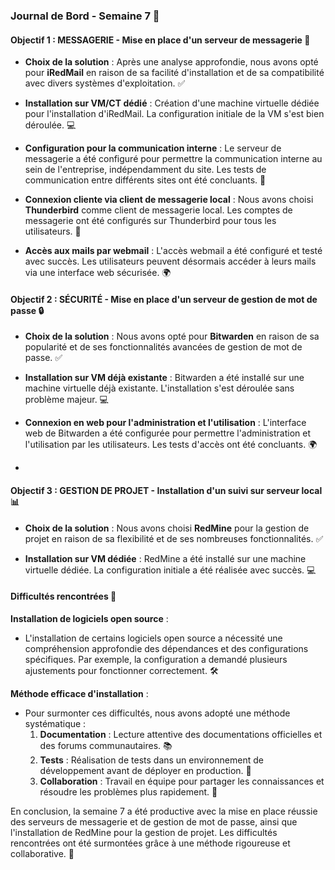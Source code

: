 ### Journal de Bord - Semaine 7 📅

#### Objectif 1 : MESSAGERIE - Mise en place d'un serveur de messagerie 📧


- **Choix de la solution** : Après une analyse approfondie, nous avons opté pour **iRedMail** en raison de sa facilité d'installation et de sa compatibilité avec divers systèmes d'exploitation. ✅


- **Installation sur VM/CT dédié** : Création d'une machine virtuelle dédiée pour l'installation d'iRedMail. La configuration initiale de la VM s'est bien déroulée. 💻


- **Configuration pour la communication interne** : Le serveur de messagerie a été configuré pour permettre la communication interne au sein de l'entreprise, indépendamment du site. Les tests de communication entre différents sites ont été concluants. 🏢


- **Connexion cliente via client de messagerie local** : Nous avons choisi **Thunderbird** comme client de messagerie local. Les comptes de messagerie ont été configurés sur Thunderbird pour tous les utilisateurs. 📨


- **Accès aux mails par webmail** : L'accès webmail a été configuré et testé avec succès. Les utilisateurs peuvent désormais accéder à leurs mails via une interface web sécurisée. 🌍



#### Objectif 2 : SÉCURITÉ - Mise en place d'un serveur de gestion de mot de passe 🔒


- **Choix de la solution** : Nous avons opté pour **Bitwarden** en raison de sa popularité et de ses fonctionnalités avancées de gestion de mot de passe. ✅

- **Installation sur VM déjà existante** : Bitwarden a été installé sur une machine virtuelle déjà existante. L'installation s'est déroulée sans problème majeur. 💻



- **Connexion en web pour l'administration et l'utilisation** : L'interface web de Bitwarden a été configurée pour permettre l'administration et l'utilisation par les utilisateurs. Les tests d'accès ont été concluants. 🌍
- 

#### Objectif 3 : GESTION DE PROJET - Installation d'un suivi sur serveur local 📊


- **Choix de la solution** : Nous avons choisi **RedMine** pour la gestion de projet en raison de sa flexibilité et de ses nombreuses fonctionnalités. ✅


- **Installation sur VM dédiée** : RedMine a été installé sur une machine virtuelle dédiée. La configuration initiale a été réalisée avec succès. 💻

#### Difficultés rencontrées 🚧

**Installation de logiciels open source** :
- L'installation de certains logiciels open source a nécessité une compréhension approfondie des dépendances et des configurations spécifiques. Par exemple, la configuration a demandé plusieurs ajustements pour fonctionner correctement. 🛠️

**Méthode efficace d'installation** :
- Pour surmonter ces difficultés, nous avons adopté une méthode systématique :
  1. **Documentation** : Lecture attentive des documentations officielles et des forums communautaires. 📚
  2. **Tests** : Réalisation de tests dans un environnement de développement avant de déployer en production. 🧪
  3. **Collaboration** : Travail en équipe pour partager les connaissances et résoudre les problèmes plus rapidement. 🤝

En conclusion, la semaine 7 a été productive avec la mise en place réussie des serveurs de messagerie et de gestion de mot de passe, ainsi que l'installation de RedMine pour la gestion de projet. Les difficultés rencontrées ont été surmontées grâce à une méthode rigoureuse et collaborative. 🚀
